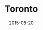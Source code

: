 ---
title: Toronto
date: 2015-08-20
images: [both-front.jpg, both-side-left.png, both-side-right.png]
---